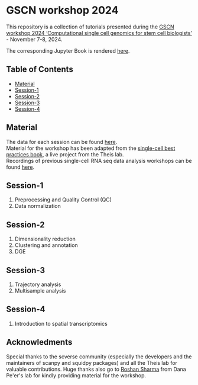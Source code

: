 # GSCN workshop 2024

This repository is a collection of tutorials presented during the [GSCN workshop 2024 ‘Computational single cell genomics for stem cell biologists’](https://www.gscn.org/conferences-events/gscn-events/working-group-workshops) - November 7-8, 2024.  

The corresponding Jupyter Book is rendered [here](https://sarajimenez.github.io/GSCN_workshop_2024/).

## Table of Contents

- [Material](#Material)
- [Session-1](#Session-1)
- [Session-2](#Session-2)
- [Session-3](#Session-3)
- [Session-4](#Session-4)

## Material

The data for each session can be found [here](https://drive.google.com/drive/folders/1mD36tCwFMJ5g4Fh5p5nptDXy_ObmK7ww?usp=sharing).  
Material for the workshop has been adapted from the [single-cell best practices book](https://www.sc-best-practices.org/preamble.html), a live project from the Theis lab.   
Recordings of previous single-cell RNA seq data analysis workshops can be found [here](https://www.youtube.com/playlist?list=PL4rcQcNPLZxWQQH7LlRBMkAo5NWuHX1e3).


## Session-1 

1. Preprocessing and Quality Control (QC)
2. Data normalization

## Session-2

1. Dimensionality reduction 
2. Clustering and annotation 
3. DGE

## Session-3

1. Trajectory analysis
2. Multisample analysis 

## Session-4

1. Introduction to spatial transcriptomics

## Acknowledments

Special thanks to the scverse community (especially the developers and the maintainers of scanpy and squidpy packages) and all the Theis lab for valuable contributions. 
Huge thanks also go to [Roshan Sharma](https://www.mskcc.org/research/ski/labs/members/roshan-sharma) from Dana Pe'er's lab for kindly providing material for the workshop.



